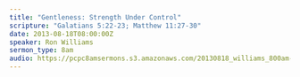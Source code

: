 ```yaml
---
title: "Gentleness: Strength Under Control"
scripture: "Galatians 5:22-23; Matthew 11:27-30"
date: 2013-08-18T08:00:00Z
speaker: Ron Williams
sermon_type: 8am
audio: https://pcpc8amsermons.s3.amazonaws.com/20130818_williams_800am-521b9cf52ec00.mp3 
---
```



